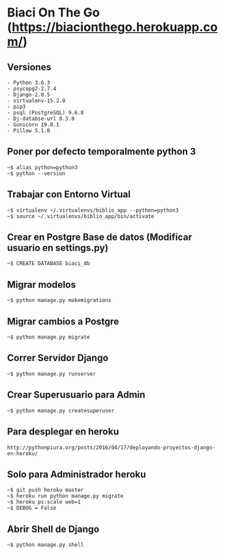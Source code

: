 # Biaci On The Go (https://biacionthego.herokuapp.com/)

## Versiones
    - Python 3.6.3
    - psycopg2-2.7.4
    - Django-2.0.5
    - virtualenv-15.2.0
    - pip3
    - psql (PostgreSQL) 9.6.8
    - Dj-databse-url 0.5.0
    - Gunicorn 19.8.1
    - Pillow 5.1.0

## Poner por defecto temporalmente python 3
    ~$ alias python=python3
    ~$ python --version

## Trabajar con Entorno Virtual
    ~$ virtualenv ~/.virtualenvs/biblio_app --python=python3
    ~$ source ~/.virtualenvs/biblio_app/bin/activate

## Crear en Postgre Base de datos (Modificar usuario en settings.py)
    ~$ CREATE DATABASE biaci_db

## Migrar modelos
    ~$ python manage.py makemigrations

## Migrar cambios a Postgre
    ~$ python manage.py migrate

## Correr Servidor Django
    ~$ python manage.py runserver

## Crear Superusuario para Admin
    ~$ python manage.py createsuperuser

## Para desplegar en heroku
    http://pythonpiura.org/posts/2016/04/17/deployando-proyectos-django-en-heroku/

## Solo para Administrador heroku
    ~$ git push heroku master
    ~$ heroku run python manage.py migrate
    ~$ heroku ps:scale web=1
    ~$ DEBUG = False

## Abrir Shell de Django
    ~$ python manage.py shell

